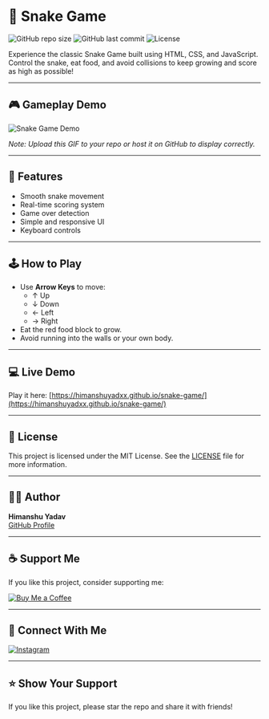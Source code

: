 # 🐍 Snake Game

![GitHub repo size](https://img.shields.io/github/repo-size/HimanshuYadxx/snake-game)
![GitHub last commit](https://img.shields.io/github/last-commit/HimanshuYadxx/snake-game)
![License](https://img.shields.io/github/license/HimanshuYadxx/snake-game)

Experience the classic Snake Game built using HTML, CSS, and JavaScript. Control the snake, eat food, and avoid collisions to keep growing and score as high as possible!

---

## 🎮 Gameplay Demo

![Snake Game Demo](snake_game_demo.gif)

*Note: Upload this GIF to your repo or host it on GitHub to display correctly.*

---

## 🚀 Features

- Smooth snake movement  
- Real-time scoring system  
- Game over detection  
- Simple and responsive UI  
- Keyboard controls  

---

## 🕹️ How to Play

- Use **Arrow Keys** to move:
  - ↑ Up
  - ↓ Down
  - ← Left
  - → Right
- Eat the red food block to grow.
- Avoid running into the walls or your own body.

---

## 💻 Live Demo

Play it here: [https://himanshuyadxx.github.io/snake-game/](https://himanshuyadxx.github.io/snake-game/)

---

## 📜 License

This project is licensed under the MIT License. See the [LICENSE](LICENSE) file for more information.

---

## 👨‍💻 Author

**Himanshu Yadav**  
[GitHub Profile](https://github.com/HimanshuYadxx)

---

## ☕ Support Me

If you like this project, consider supporting me:

[![Buy Me a Coffee](https://img.shields.io/badge/Buy%20Me%20a%20Coffee-orange?logo=buy-me-a-coffee&style=for-the-badge)](https://www.buymeacoffee.com/HimanshuYadxx)

---

## 🔗 Connect With Me

[![Instagram](https://img.shields.io/badge/Instagram-@HimanshuYadxx-E4405F?logo=instagram&logoColor=white&style=for-the-badge)](https://instagram.com/HimanshuYadxx)

---

## ⭐️ Show Your Support

If you like this project, please star the repo and share it with friends!
